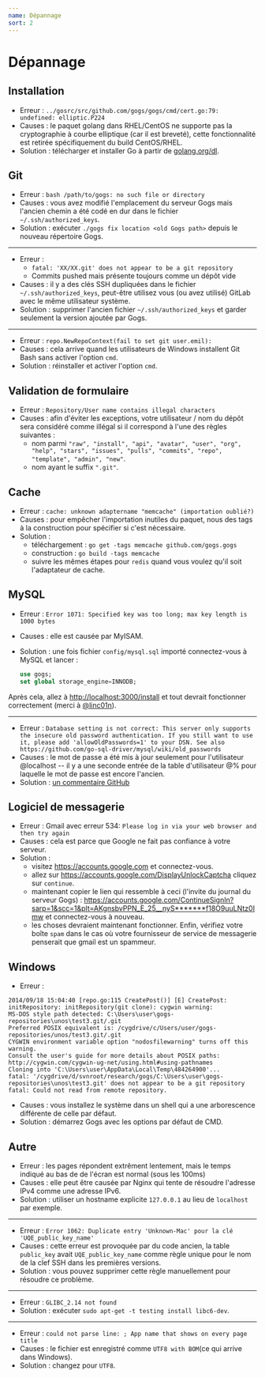 ```yaml
---
name: Dépannage
sort: 2
---
```


# Dépannage

## Installation

- Erreur : `../gosrc/src/github.com/gogs/gogs/cmd/cert.go:79: undefined: elliptic.P224`
- Causes : le paquet golang dans RHEL/CentOS ne supporte pas la cryptographie à courbe elliptique (car il est breveté), cette fonctionnalité est retirée spécifiquement du build CentOS/RHEL.
- Solution : télécharger et installer Go à partir de [golang.org/dl](http://golang.org/dl).

## Git

- Erreur : `bash /path/to/gogs: no such file or directory`
- Causes : vous avez modifié l'emplacement du serveur Gogs mais l'ancien chemin a été codé en dur dans le fichier `~/.ssh/authorized_keys`.
- Solution : exécuter `./gogs fix location <old Gogs path>` depuis le nouveau répertoire Gogs.

-----

- Erreur :
	- `fatal: 'XX/XX.git' does not appear to be a git repository`
	- Commits pushed mais présente toujours comme un dépôt vide
- Causes : il y a des clés SSH dupliquées dans le fichier `~/.ssh/authorized_keys`, peut-être utilisez vous (ou avez utilisé) GitLab avec le même utilisateur système.
- Solution : supprimer l'ancien fichier `~/.ssh/authorized_keys` et garder seulement la version ajoutée par Gogs.

-----

- Erreur : `repo.NewRepoContext(fail to set git user.emil):`
- Causes : cela arrive quand les utilisateurs de Windows installent Git Bash sans activer l'option `cmd`.
- Solution : réinstaller et activer l'option `cmd`.

## Validation de formulaire

- Erreur : `Repository/User name contains illegal characters`
- Causes : afin d'éviter les exceptions, votre utilisateur / nom du dépôt sera considéré comme illégal si il correspond à l'une des règles suivantes :
	- nom parmi `"raw", "install", "api", "avatar", "user", "org", "help", "stars", "issues", "pulls", "commits", "repo", "template", "admin", "new"`.
	- nom ayant le suffix `".git"`.

## Cache

- Erreur : `cache: unknown adaptername "memcache" (importation oublié?)`
- Causes : pour empêcher l'importation inutiles du paquet, nous des tags à la construction pour spécifier si c'est nécessaire.
- Solution :
	- téléchargement : `go get -tags memcache github.com/gogs.gogs`
	- construction : `go build -tags memcache`
	- suivre les mêmes étapes pour `redis` quand vous voulez qu'il soit l'adaptateur de cache.

## MySQL

- Erreur : `Error 1071: Specified key was too long; max key length is 1000 bytes`
- Causes : elle est causée par MyISAM.
- Solution : une fois fichier `config/mysql.sql` importé connectez-vous à MySQL et lancer :

	```sql
	use gogs;
	set global storage_engine=INNODB;
	```

Après cela, allez à [http://localhost:3000/install](http://localhost:3000/install) et tout devrait fonctionner correctement (merci à [@linc01n](https://github.com/linc01n)).

-----

- Erreur : `Database setting is not correct: This server only supports the insecure old password authentication. If you still want to use it, please add 'allowOldPasswords=1' to your DSN. See also https://github.com/go-sql-driver/mysql/wiki/old_passwords`
- Causes : le mot de passe a été mis à jour seulement pour l'utilisateur @localhost -- il y a une seconde entrée de la table d'utilisateur @% pour laquelle le mot de passe est encore l'ancien.
- Solution : [un commentaire GitHub](https://github.com/gogs/gogs/issues/385#issuecomment-54357073)

## Logiciel de messagerie

- Erreur : Gmail avec erreur 534: `Please log in via your web browser and then try again`
- Causes : cela est parce que Google ne fait pas confiance à votre serveur.
- Solution :
	- visitez https://accounts.google.com et connectez-vous.
	- allez sur https://accounts.google.com/DisplayUnlockCaptcha cliquez sur `continue`.
	- maintenant copier le lien qui ressemble à ceci (l'invite du journal du serveur Gogs) : https://accounts.google.com/ContinueSignIn?sarp=1&scc=1&plt=AKgnsbvPPN_E_25__nyS*******f18O9uuLNtz0Imw et connectez-vous à nouveau.
	- les choses devraient maintenant fonctionner. Enfin, vérifiez votre boîte `spam` dans le cas où votre fournisseur de service de messagerie penserait que gmail est un spammeur.

## Windows

- Erreur :

```
2014/09/18 15:04:40 [repo.go:115 CreatePost()] [E] CreatePost: initRepository: initRepository(git clone): cygwin warning:
MS-DOS style path detected: C:\Users\user\gogs-repositories\unos\test3.git/.git
Preferred POSIX equivalent is: /cygdrive/c/Users/user/gogs-repositories/unos/test3.git/.git
CYGWIN environment variable option "nodosfilewarning" turns off this warning.
Consult the user's guide for more details about POSIX paths:
http://cygwin.com/cygwin-ug-net/using.html#using-pathnames
Cloning into 'C:\Users\user\AppData\Local\Temp\484264900'...
fatal: '/cygdrive/d/svnroot/research/gogs/C:\Users\user\gogs-repositories\unos\test3.git' does not appear to be a git repository
fatal: Could not read from remote repository.
```

- Causes : vous installez le système dans un shell qui a une arborescence différente de celle par défaut.
- Solution : démarrez Gogs avec les options par défaut de CMD.

## Autre

- Erreur : les pages répondent extrêment lentement, mais le temps indiqué au bas de de l'écran est normal (sous les 100ms)
- Causes : elle peut être causée par Nginx qui tente de résoudre l'adresse IPv4 comme une adresse IPv6.
- Solution : utiliser un hostname explicite `127.0.0.1` au lieu de `localhost` par exemple.

-----

- Erreur : `Error 1062: Duplicate entry 'Unknown-Mac' pour la clé 'UQE_public_key_name'`
- Causes : cette erreur est provoquée par du code ancien, la table `public_key` avait `UQE_public_key_name` comme règle unique pour le nom de la clef SSH dans les premières versions.
- Solution : vous pouvez supprimer cette règle manuellement pour résoudre ce problème.

-----

- Erreur : `GLIBC_2.14 not found`
- Solution : exécuter `sudo apt-get -t testing install libc6-dev`.

-----

- Erreur : `could not parse line: ; App name that shows on every page title`
- Causes : le fichier est enregistré comme `UTF8 with BOM`(ce qui arrive dans Windows).
- Solution : changez pour `UTF8`.
